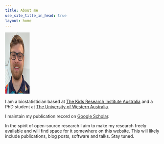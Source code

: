 ```yaml
---
title: About me
use_site_title_in_head: true
layout: home
---
```


<div class="profile-picture-container">
    <img src="/assets/profile.jpg" width = "80" height = "200" class="profile-picture" />
</div>

I am a biostatistician based at [The Kids Research Institute Australia](https://www.thekids.org.au/) and a PhD student at [The University of Western Australia](https://www.uwa.edu.au/). 

I maintain my publication record on [Google Scholar](https://scholar.google.com/citations?user=trDAMEUAAAAJ&hl=en&oi=ao). 

In the spirit of open-source research I aim to make my research freely available and will find space for it somewhere on this website. This will likely include publications, blog posts, software and talks. Stay tuned.
